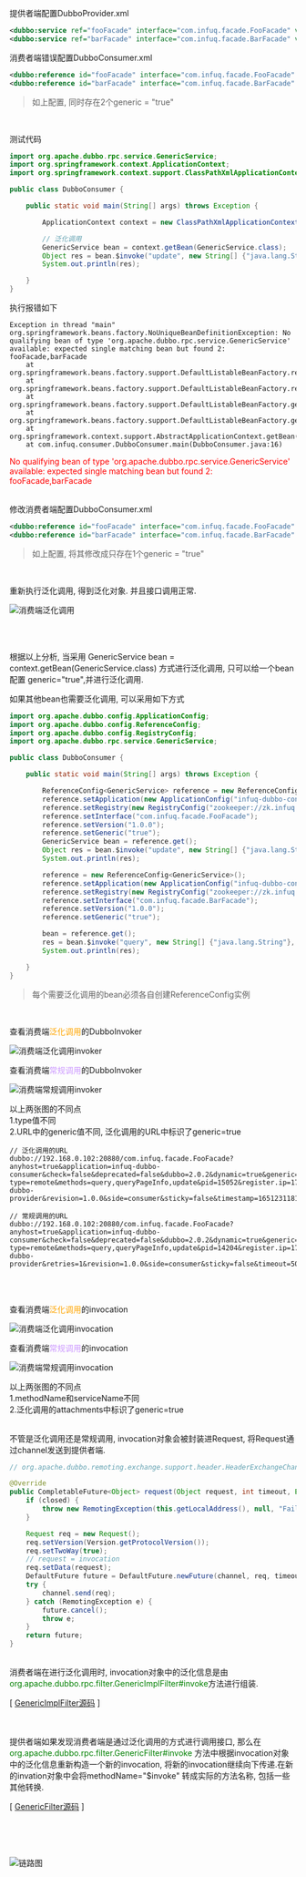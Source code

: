 
<br>
<br>
<br>


提供者端配置DubboProvider.xml
```xml
<dubbo:service ref="fooFacade" interface="com.infuq.facade.FooFacade" version="1.0.0"/>
<dubbo:service ref="barFacade" interface="com.infuq.facade.BarFacade" version="1.0.0"/>
```

消费者端错误配置DubboConsumer.xml
```xml
<dubbo:reference id="fooFacade" interface="com.infuq.facade.FooFacade" version="1.0.0" check="false" timeout="5000" retries="1" generic="true"/>
<dubbo:reference id="barFacade" interface="com.infuq.facade.BarFacade" version="1.0.0" check="false" timeout="5000" retries="1" generic="true"/>
```

> 如上配置, 同时存在2个generic = "true"

<br>

测试代码

```java
import org.apache.dubbo.rpc.service.GenericService;
import org.springframework.context.ApplicationContext;
import org.springframework.context.support.ClassPathXmlApplicationContext;

public class DubboConsumer {

    public static void main(String[] args) throws Exception {

        ApplicationContext context = new ClassPathXmlApplicationContext("DubboConsumer.xml");

        // 泛化调用
        GenericService bean = context.getBean(GenericService.class);
        Object res = bean.$invoke("update", new String[] {"java.lang.String"}, new Object[] {"hangzhou"});
        System.out.println(res);

    }
}
```

执行报错如下
```text
Exception in thread "main" org.springframework.beans.factory.NoUniqueBeanDefinitionException: No qualifying bean of type 'org.apache.dubbo.rpc.service.GenericService' available: expected single matching bean but found 2: fooFacade,barFacade
	at org.springframework.beans.factory.support.DefaultListableBeanFactory.resolveNamedBean(DefaultListableBeanFactory.java:1271)
	at org.springframework.beans.factory.support.DefaultListableBeanFactory.resolveBean(DefaultListableBeanFactory.java:494)
	at org.springframework.beans.factory.support.DefaultListableBeanFactory.getBean(DefaultListableBeanFactory.java:349)
	at org.springframework.beans.factory.support.DefaultListableBeanFactory.getBean(DefaultListableBeanFactory.java:342)
	at org.springframework.context.support.AbstractApplicationContext.getBean(AbstractApplicationContext.java:1172)
	at com.infuq.consumer.DubboConsumer.main(DubboConsumer.java:16)
```

<font style="color:red">
No qualifying bean of type 'org.apache.dubbo.rpc.service.GenericService' available: expected single matching bean but found 2: 
fooFacade,barFacade</font>

<br>
<br>


修改消费者端配置DubboConsumer.xml
```xml
<dubbo:reference id="fooFacade" interface="com.infuq.facade.FooFacade" version="1.0.0" check="false" timeout="5000" retries="1" generic="true"/>
<dubbo:reference id="barFacade" interface="com.infuq.facade.BarFacade" version="1.0.0" check="false" timeout="5000" retries="1"/>
```
> 如上配置, 将其修改成只存在1个generic = "true"

<br>

重新执行泛化调用, 得到泛化对象. 并且接口调用正常.

![消费端泛化调用](./images/2022-4-29/消费端泛化调用.png)

<br>
<br>

根据以上分析, 当采用 GenericService bean = context.getBean(GenericService.class) 方式进行泛化调用, 只可以给一个bean配置 generic="true",并进行泛化调用.

如果其他bean也需要泛化调用, 可以采用如下方式

```java
import org.apache.dubbo.config.ApplicationConfig;
import org.apache.dubbo.config.ReferenceConfig;
import org.apache.dubbo.config.RegistryConfig;
import org.apache.dubbo.rpc.service.GenericService;

public class DubboConsumer {

    public static void main(String[] args) throws Exception {

        ReferenceConfig<GenericService> reference = new ReferenceConfig<GenericService>();
        reference.setApplication(new ApplicationConfig("infuq-dubbo-consumer"));
        reference.setRegistry(new RegistryConfig("zookeeper://zk.infuq.com:2181"));
        reference.setInterface("com.infuq.facade.FooFacade");
        reference.setVersion("1.0.0");
        reference.setGeneric("true");
        GenericService bean = reference.get();
        Object res = bean.$invoke("update", new String[] {"java.lang.String"}, new Object[] {"hangzhou"});
        System.out.println(res);

        reference = new ReferenceConfig<GenericService>();
        reference.setApplication(new ApplicationConfig("infuq-dubbo-consumer"));
        reference.setRegistry(new RegistryConfig("zookeeper://zk.infuq.com:2181"));
        reference.setInterface("com.infuq.facade.BarFacade");
        reference.setVersion("1.0.0");
        reference.setGeneric("true");

        bean = reference.get();
        res = bean.$invoke("query", new String[] {"java.lang.String"}, new Object[] {"chengdu"});
        System.out.println(res);

    }
}

```

> 每个需要泛化调用的bean必须各自创建ReferenceConfig实例


<br>

查看消费端<font style="color: orange;">泛化调用</font>的DubboInvoker

![消费端泛化调用invoker](./images/2022-4-29/消费端泛化调用invoker.png)

查看消费端<font style="color: #CC99FF;">常规调用</font>的DubboInvoker

![消费端常规调用invoker](./images/2022-4-29/消费端常规调用invoker.png)

以上两张图的不同点<br>
1.type值不同<br>
2.URL中的generic值不同, 泛化调用的URL中标识了generic=true

```text
// 泛化调用的URL
dubbo://192.168.0.102:20880/com.infuq.facade.FooFacade?anyhost=true&application=infuq-dubbo-consumer&check=false&deprecated=false&dubbo=2.0.2&dynamic=true&generic=true&interface=com.infuq.facade.FooFacade&metadata-type=remote&methods=query,queryPageInfo,update&pid=15052&register.ip=172.27.224.1&release=2.7.8&remote.application=infuq-dubbo-provider&revision=1.0.0&side=consumer&sticky=false&timestamp=1651231181767&version=1.0.0

// 常规调用的URL
dubbo://192.168.0.102:20880/com.infuq.facade.FooFacade?anyhost=true&application=infuq-dubbo-consumer&check=false&deprecated=false&dubbo=2.0.2&dynamic=true&generic=false&init=false&interface=com.infuq.facade.FooFacade&metadata-type=remote&methods=query,queryPageInfo,update&pid=14204&register.ip=172.27.224.1&release=2.7.8&remote.application=infuq-dubbo-provider&retries=1&revision=1.0.0&side=consumer&sticky=false&timeout=500000&timestamp=1651231181767&version=1.0.0

```

<br>
<br>

查看消费端<font style="color: orange;">泛化调用</font>的invocation

![消费端泛化调用invocation](./images/2022-4-29/消费端泛化调用invocation.png)

查看消费端<font style="color: #CC99FF;">常规调用</font>的invocation

![消费端常规调用invocation](./images/2022-4-29/消费端常规调用invocation.png)

以上两张图的不同点<br>
1.methodName和serviceName不同<br>
2.泛化调用的attachments中标识了generic=true
<br>
<br>

不管是泛化调用还是常规调用, invocation对象会被封装进Request, 将Request通过channel发送到提供者端.

```java
// org.apache.dubbo.remoting.exchange.support.header.HeaderExchangeChannel

@Override
public CompletableFuture<Object> request(Object request, int timeout, ExecutorService executor) throws RemotingException {
    if (closed) {
        throw new RemotingException(this.getLocalAddress(), null, "Failed to send request " + request + ", cause: The channel " + this + " is closed!");
    }

    Request req = new Request();
    req.setVersion(Version.getProtocolVersion());
    req.setTwoWay(true);
    // request = invocation
    req.setData(request);
    DefaultFuture future = DefaultFuture.newFuture(channel, req, timeout, executor);
    try {
        channel.send(req);
    } catch (RemotingException e) {
        future.cancel();
        throw e;
    }
    return future;
}

```







<br>
消费者端在进行泛化调用时, invocation对象中的泛化信息是由<font style="color:green">org.apache.dubbo.rpc.filter.GenericImplFilter#invoke</font>方法进行组装.

[ [GenericImplFilter源码](https://github.com/infuq/dubbo-v2.7.3/blob/main/dubbo-rpc/dubbo-rpc-api/src/main/java/org/apache/dubbo/rpc/filter/GenericImplFilter.java) ]




<br>
<br>
提供者端如果发现消费者端是通过泛化调用的方式进行调用接口, 那么在 <font style="color:green">org.apache.dubbo.rpc.filter.GenericFilter#invoke</font> 方法中根据invocation对象中的泛化信息重新构造一个新的invocation, 将新的invocation继续向下传递.在新的invation对象中会将methodName="$invoke" 转成实际的方法名称, 包括一些其他转换.

[ [GenericFilter源码](https://github.com/infuq/dubbo-v2.7.3/blob/main/dubbo-rpc/dubbo-rpc-api/src/main/java/org/apache/dubbo/rpc/filter/GenericFilter.java) ]

<br>
<br>
<br>


![链路图](./images/2022-4-29/链路图.png)


